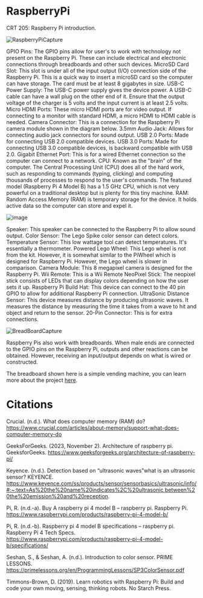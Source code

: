 # RaspberryPi
CRT 205: Raspberry Pi introduction.

![RaspberryPiCapture](https://github.com/user-attachments/assets/2254a463-4b0e-48cb-972b-3b6183975e0b)

GPIO Pins: The GPIO pins allow for user's to work with technology not present on the Raspberry Pi. These can include electrical and electronic connections through breadboards and other such devices.
MicroSD Card Slot: This slot is under all of the input output (I/O) connection side of the Raspberry Pi. This is a quick way to insert a microSD card so the computer can have storage. The card must be at least 8 gigabytes in size.
USB-C Power Supply: The USB-C power supply gives the device power. A USB-C cable can have a wall plug on the other end of it. Ensure that the output voltage of the charger is 5 volts and the input current is at least 2.5 volts.
Micro HDMI Ports: These micro HDMI ports are for video output. If connecting to a monitor with standard HDMI, a micro HDMI to HDMI cable is needed.
Camera Connector: This is a connection for the Raspberry Pi camera module shown in the diagram below.
3.5mm Audio Jack: Allows for connecting audio jack connectors for sound output.
USB 2.0 Ports: Made for connecting USB 2.0 compatible devices.
USB 3.0 Ports: Made for connecting USB 3.0 compatible devices, is backward compatible with USB 2.0.
Gigabit Ethernet Port: This is for a wired Ethernet connection so the computer can connect to a network.
CPU: Known as the "brain" of the computer. The Central Processing Unit (CPU) does all of the hard work, such as responding to commands (typing, clicking) and computing thousands of processes to respond to the user's commands. The featured model (Raspberry Pi 4 Model B) has a 1.5 GHz CPU, which is not very powerful on a traditional desktop but is plenty for this tiny machine. 
RAM: Random Access Memory (RAM) is temporary storage for the device. It holds active data so the computer can store and expel it.

![image](https://github.com/user-attachments/assets/de4c6f30-c77d-4da4-a738-30225f049da0)


Speaker: This speaker can be connected to the Raspberry Pi to allow sound output.
Color Sensor: The Lego Spike color sensor can detect colors.
Temperature Sensor: This low wattage tool can detect temperatures. It's essentially a thermometer.
Powered Lego Wheel: This Lego wheel is not from the kit. However, it is somewhat similar to the PiWheel which is designed for Raspberry Pi. However, the Lego wheel is slower in comparison.
Camera Module: This 8 megapixel camera is designed for the Raspberry Pi. 
Wii Remote: This is a Wii Remote
NeoPixel Stick: The neopixel stick consists of LEDs that can display colors depending on how the user sets it up.
Raspberry Pi Build Hat: This device can connect to the 40 pin GPIO to allow for additional Raspberry Pi connection.
UltraSonic Distance Sensor: This device measures distance by producing ultrasonic waves. It measures the distance by measuring the time it takes from a wave to hit and object and return to the sensor.
20-Pin Connector: This is for extra connections.




![BreadBoardCapture](https://github.com/user-attachments/assets/836b26a4-8a82-4d75-952c-6704fb28d617)

Raspberry Pis also work with breadboards. When male ends are connected to the GPIO pins on the Raspberry Pi, outputs and other reactions can be obtained. However, receiving an input/output depends on what is wired or constructed.

The breadboard shown here is a simple vending machine, you can learn more about the project [here](https://github.com/BlitzIR/BreadboardVendingMachine).


# Citations
Crucial. (n.d.). What does computer memory (RAM) do? https://www.crucial.com/articles/about-memory/support-what-does-computer-memory-do 

GeeksForGeeks. (2023, November 2). Architecture of raspberry pi. GeeksforGeeks. https://www.geeksforgeeks.org/architecture-of-raspberry-pi/ 

Keyence. (n.d.). Detection based on “ultrasonic waves”what is an ultrasonic sensor? KEYENCE. https://www.keyence.com/ss/products/sensor/sensorbasics/ultrasonic/info/#:~:text=As%20the%20name%20indicates%2C%20ultrasonic,between%20the%20emission%20and%20reception. 

Pi, R. (n.d.-a). Buy A raspberry pi 4 model B – raspberry pi. Raspberry Pi. https://www.raspberrypi.com/products/raspberry-pi-4-model-b/ 

Pi, R. (n.d.-b). Raspberry pi 4 model B specifications – raspberry pi. Raspberry Pi 4 Tech Specs. https://www.raspberrypi.com/products/raspberry-pi-4-model-b/specifications/ 

Seshan, S., & Seshan, A. (n.d.). Introduction to color sensor. PRIME LESSONS. https://primelessons.org/en/ProgrammingLessons/SP3ColorSensor.pdf 

Timmons-Brown, D. (2019). Learn robotics with Raspberry Pi: Build and code your own moving, sensing, thinking robots. No Starch Press.
